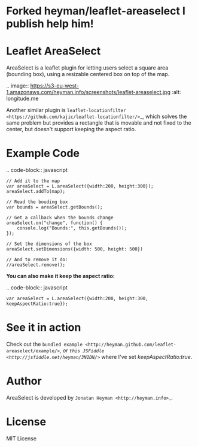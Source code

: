 Forked heyman/leaflet-areaselect
I publish help him!
==================
Leaflet AreaSelect
==================

AreaSelect is a leaflet plugin for letting users select a square area (bounding box),
using a resizable centered box on top of the map.

.. image:: https://s3-eu-west-1.amazonaws.com/heyman.info/screenshots/leaflet-areaselect.jpg
:alt: longitude.me

Another similar plugin is `leaflet-locationfilter <https://github.com/kajic/leaflet-locationfilter/>`\_,
which solves the same problem but provides a rectangle that is movable and not fixed to the center,
but doesn't support keeping the aspect ratio.

# Example Code

.. code-block:: javascript

    // Add it to the map
    var areaSelect = L.areaSelect({width:200, height:300});
    areaSelect.addTo(map);

    // Read the bouding box
    var bounds = areaSelect.getBounds();

    // Get a callback when the bounds change
    areaSelect.on("change", function() {
        console.log("Bounds:", this.getBounds());
    });

    // Set the dimensions of the box
    areaSelect.setDimensions({width: 500, height: 500})

    // And to remove it do:
    //areaSelect.remove();

**You can also make it keep the aspect ratio:**

.. code-block:: javascript

    var areaSelect = L.areaSelect({width:200, height:300, keepAspectRatio:true});

# See it in action

Check out the `bundled example <http://heyman.github.com/leaflet-areaselect/example/>`_,
or `this JSFiddle <http://jsfiddle.net/heyman/3N2DN/>`_ where I've set _keepAspectRatio:true_.

# Author

AreaSelect is developed by `Jonatan Heyman <http://heyman.info>`\_.

# License

MIT License
